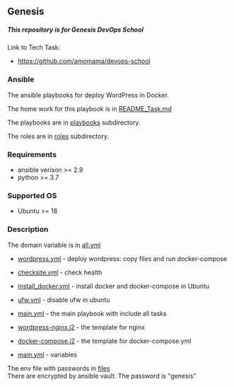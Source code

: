 ## Genesis
##### This repository is for Genesis DevOps School

Link to Tech Task:
 * https://github.com/amomama/devops-school

### Ansible

The ansible playbooks for deploy WordPress in Docker. 

The home work for this playbook is in [README_Task.md](README_Task.md)

The playbooks are in [playbooks](/playbooks/) subdirectory.

The roles are in [roles](/roles/) subdirectory.


### Requirements
* ansible verison >= 2.9
* python >= 3.7

### Supported OS
* Ubuntu >= 18

### Description

The domain variable is in [all.yml](/inventory/group_vars/all.yml)

* [wordpress.yml](/roles/wordpress/tasks/wordpress.yml)           - deploy wordpress: copy files and run docker-compose  
* [checksite.yml](/roles/wordpress/tasks/checksite.yml)           - check health  
* [install_docker.yml](/roles/wordpress/tasks/install_docker.yml) - install docker and docker-compose in Ubuntu
* [ufw.yml](/roles/wordpress/tasks/ufw.yml)                       - disable ufw in ubuntu  
* [main.yml](/roles/wordpress/tasks/main.yml)                     - the main playbook with include all tasks  

* [wordpress-nginx.j2](/roles/wordpress/templates/wordpress-nginx.j2)  - the template for nginx  
* [docker-compose.j2](/roles/wordpress/templates/docker-compose.j2)   - the template for docker-compose.yml  

* [main.yml](/roles/wordpress/defaults/main.yml)                      - variables

The env file with passwords in [files](/roles/wordpress/files/.env)  
There are encrypted by ansible vault. The password is "genesis"

